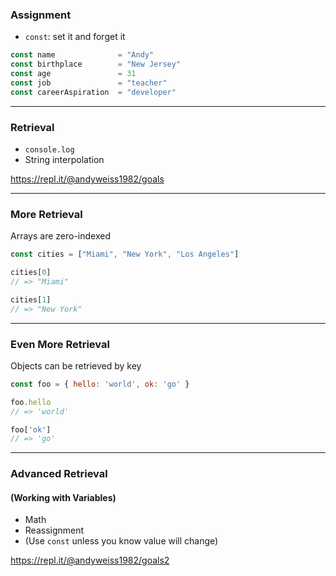 ### Assignment

* `const`: set it and forget it

```js
const name              = "Andy"
const birthplace        = "New Jersey"
const age               = 31
const job               = "teacher"
const careerAspiration  = "developer"
```

---

### Retrieval

* `console.log`
* String interpolation

https://repl.it/@andyweiss1982/goals

---

### More Retrieval

Arrays are zero-indexed

```js
const cities = ["Miami", "New York", "Los Angeles"]

cities[0]
// => "Miami"

cities[1]
// => "New York"
```

---

### Even More Retrieval

Objects can be retrieved by key

```js
const foo = { hello: 'world', ok: 'go' }

foo.hello
// => 'world'

foo['ok']
// => 'go'
```

---

### Advanced Retrieval
#### (Working with Variables)

* Math
* Reassignment
* (Use `const` unless you know value will change)

https://repl.it/@andyweiss1982/goals2
